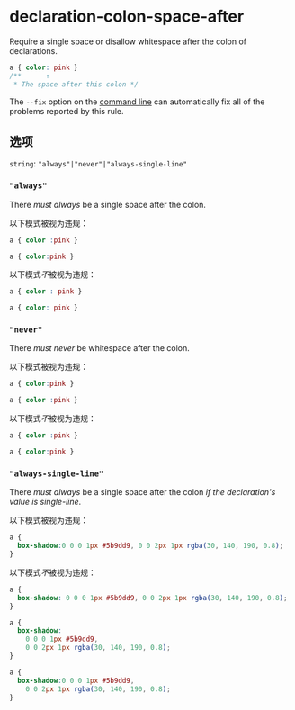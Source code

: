 # declaration-colon-space-after

Require a single space or disallow whitespace after the colon of declarations.

```css
a { color: pink }
/**      ↑
 * The space after this colon */
```

The `--fix` option on the [command line](../../../docs/user-guide/cli.md#autofixing-errors) can automatically fix all of the problems reported by this rule.

## 选项

`string`: `"always"|"never"|"always-single-line"`

### `"always"`

There *must always* be a single space after the colon.

以下模式被视为违规：

```css
a { color :pink }
```

```css
a { color:pink }
```

以下模式*不*被视为违规：

```css
a { color : pink }
```

```css
a { color: pink }
```

### `"never"`

There *must never* be whitespace after the colon.

以下模式被视为违规：

```css
a { color:pink }
```

```css
a { color :pink }
```

以下模式*不*被视为违规：

```css
a { color :pink }
```

```css
a { color:pink }
```

### `"always-single-line"`

There *must always* be a single space after the colon *if the declaration's value is single-line*.

以下模式被视为违规：

```css
a {
  box-shadow:0 0 0 1px #5b9dd9, 0 0 2px 1px rgba(30, 140, 190, 0.8);
}
```

以下模式*不*被视为违规：

```css
a {
  box-shadow: 0 0 0 1px #5b9dd9, 0 0 2px 1px rgba(30, 140, 190, 0.8);
}
```

```css
a {
  box-shadow:
    0 0 0 1px #5b9dd9,
    0 0 2px 1px rgba(30, 140, 190, 0.8);
}
```

```css
a {
  box-shadow:0 0 0 1px #5b9dd9,
    0 0 2px 1px rgba(30, 140, 190, 0.8);
}
```
